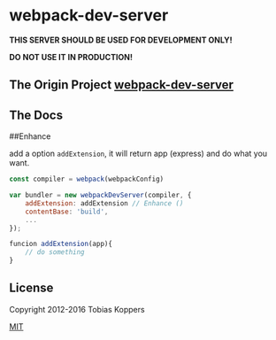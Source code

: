 # webpack-dev-server

**THIS SERVER SHOULD BE USED FOR DEVELOPMENT ONLY!**

**DO NOT USE IT IN PRODUCTION!**

## The Origin Project [webpack-dev-server](https://github.com/webpack/webpack-dev-server)

## The Docs 

##Enhance

add a option `addExtension`, it will return app (express) and do what you want.

```js
const compiler = webpack(webpackConfig)

var bundler = new webpackDevServer(compiler, {
    addExtension: addExtension // Enhance ()
    contentBase: 'build',
	...
});

funcion addExtension(app){
	// do something 
}
```

## License

Copyright 2012-2016 Tobias Koppers

[MIT](http://www.opensource.org/licenses/mit-license.php)
